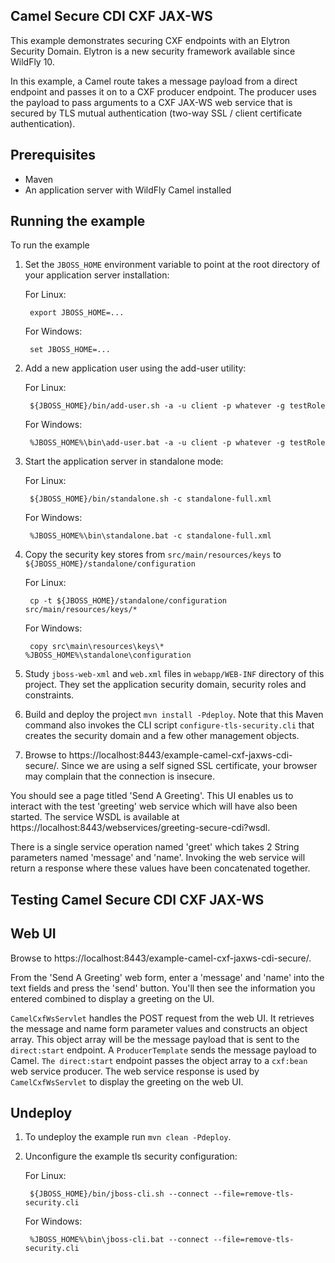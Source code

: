Camel Secure CDI CXF JAX-WS
---------------------------

This example demonstrates securing CXF endpoints with an Elytron Security Domain. Elytron is a new security
framework available since WildFly 10.

In this example, a Camel route takes a message payload from a direct endpoint and passes it on to a CXF producer
endpoint. The producer uses the payload to pass arguments to a CXF JAX-WS web service that is secured by TLS mutual
authentication (two-way SSL / client certificate authentication).

Prerequisites
-------------

* Maven
* An application server with WildFly Camel installed

Running the example
-------------------

To run the example

1. Set the `JBOSS_HOME` environment variable to point at the root directory of your application server installation:

    For Linux:

        export JBOSS_HOME=...

    For Windows:

        set JBOSS_HOME=...

2. Add a new application user using the add-user utility:

    For Linux:

        ${JBOSS_HOME}/bin/add-user.sh -a -u client -p whatever -g testRole

    For Windows:

        %JBOSS_HOME%\bin\add-user.bat -a -u client -p whatever -g testRole

3. Start the application server in standalone mode:

    For Linux:

        ${JBOSS_HOME}/bin/standalone.sh -c standalone-full.xml

    For Windows:

        %JBOSS_HOME%\bin\standalone.bat -c standalone-full.xml

4. Copy the security key stores from `src/main/resources/keys` to `${JBOSS_HOME}/standalone/configuration`

    For Linux:

        cp -t ${JBOSS_HOME}/standalone/configuration src/main/resources/keys/*

    For Windows:

        copy src\main\resources\keys\* %JBOSS_HOME%\standalone\configuration


5. Study `jboss-web-xml` and `web.xml` files in `webapp/WEB-INF` directory of this project. They
set the application security domain, security roles and constraints.

6. Build and deploy the project `mvn install -Pdeploy`. Note that this Maven command also invokes the CLI script
   `configure-tls-security.cli` that creates the security domain and a few other management objects.

7. Browse to https://localhost:8443/example-camel-cxf-jaxws-cdi-secure/. Since we are using a self signed SSL
certificate, your browser may complain that the connection is insecure.

You should see a page titled 'Send A Greeting'. This UI enables us to interact with the test 'greeting' web service
which will have also been started. The service WSDL is available at
https://localhost:8443/webservices/greeting-secure-cdi?wsdl.

There is a single service operation named 'greet' which takes 2 String parameters named 'message' and 'name'. Invoking
the web service will return a response where these values have been concatenated together.

Testing Camel Secure CDI CXF JAX-WS
-----------------------------------

Web UI
------

Browse to https://localhost:8443/example-camel-cxf-jaxws-cdi-secure/.

From the 'Send A Greeting' web form, enter a 'message' and 'name' into the text fields and press the 'send' button.
You'll then see the information you entered combined to display a greeting on the UI.

`CamelCxfWsServlet` handles the POST request from the web UI. It retrieves the message and name form parameter
values and constructs an object array. This object array will be the message payload that is sent to the
`direct:start` endpoint. A `ProducerTemplate` sends the message payload to Camel. `The direct:start`
endpoint passes the object array to a `cxf:bean` web service producer. The web service response is used by
`CamelCxfWsServlet` to display the greeting on the web UI.

## Undeploy

1. To undeploy the example run `mvn clean -Pdeploy`.

2. Unconfigure the example tls security configuration:

    For Linux:

        ${JBOSS_HOME}/bin/jboss-cli.sh --connect --file=remove-tls-security.cli

    For Windows:

        %JBOSS_HOME%\bin\jboss-cli.bat --connect --file=remove-tls-security.cli
